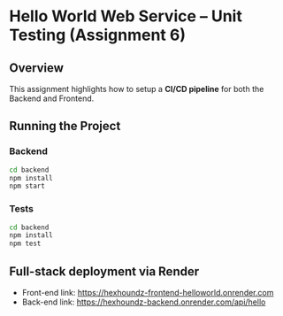 # Hello World Web Service – Unit Testing (Assignment 6)

## Overview
This assignment highlights how to setup a **CI/CD pipeline** for both the Backend and Frontend.

## Running the Project

### Backend
```bash
cd backend
npm install
npm start
```
### Tests
```bash
cd backend
npm install
npm test
```
## Full-stack deployment via Render

- Front-end link: https://hexhoundz-frontend-helloworld.onrender.com
- Back-end link: https://hexhoundz-backend.onrender.com/api/hello

